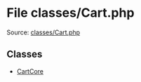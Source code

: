 File classes/Cart.php
=========

Source: [classes/Cart.php](https://github.com/PrestaShop/PrestaShop/blob/1.6.0.8/classes/Cart.php)


Classes
-------

* [CartCore](class.CartCore.md)

